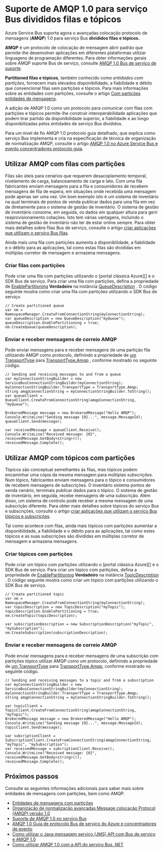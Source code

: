 <properties 
    pageTitle="Suporte de AMQP 1.0 para serviço Bus divididos filas e tópicos | Microsoft Azure" 
    description="Saiba como utilizar avançadas mensagem colocação Protocol (AMQP) 1.0 com o serviço Bus divididos filas e tópicos." 
    services="service-bus" 
    documentationCenter=".net" 
    authors="hillaryc" 
    manager="timlt" 
    editor=""/>

<tags 
    ms.service="service-bus" 
    ms.workload="na" 
    ms.tgt_pltfrm="na" 
    ms.devlang="multiple" 
    ms.topic="article" 
    ms.date="10/14/2016" 
    ms.author="hillaryc;sethm"/>

# <a name="amqp-10-support-for-service-bus-partitioned-queues-and-topics"></a>Suporte de AMQP 1.0 para serviço Bus divididos filas e tópicos 

Azure Service Bus suporta agora o avançadas colocação protocolo de mensagens (**AMQP**) 1.0 para serviço Bus **divididos filas e tópicos.**

**AMQP** é um protocolo de colocação de mensagem abrir padrão que permite-lhe desenvolver aplicações em diferentes plataformas utilizar linguagens de programação diferentes. Para obter informações gerais sobre AMQP suporte Bus de serviço, consulte [AMQP 1.0 Bus de serviço de suporte](service-bus-amqp-overview.md).

**Partitioned filas e tópicos**, também conhecido como *entidades com partições*, fornecem mais elevados disponibilidade, a fiabilidade e débito que convencional filas sem partições e tópicos. Para mais informações sobre as entidades com partições, consulte o artigo [Com partições entidades de mensagens](service-bus-partitioning.md).

A adição de AMQP 1.0 como um protocolo para comunicar com filas com partições e tópicos permite-lhe construir interoperabilidade aplicações que podem tirar partido da disponibilidade superior, a fiabilidade e ao longo disponibilizadas pelos entidades de serviço Bus divididos.

Para um nível de fio AMQP 1.0 protocolo guia detalhado, que explica como serviço Bus implementa e cria na especificação de técnica de organização de normalização AMQP, consulte o artigo [AMQP 1.0 no Azure Service Bus e evento concentradores protocolo guia](service-bus-amqp-protocol-guide.md).    

## <a name="use-amqp-with-partitioned-queues"></a>Utilizar AMQP com filas com partições

Filas são úteis para cenários que requerem desacoplamento temporal, nivelamento de carga, balanceamento de carga e lato. Com uma fila fabricantes enviam mensagens para a fila e consumidores de recebem mensagens de fila de espera, em situações onde recebida uma mensagem pode apenas ser uma vez. Um bom exemplo isto é um sistema de inventário na qual terminais de pontos de venda publicar dados para uma fila em vez de diretamente para o sistema de gestão de inventário. O sistema de gestão de inventário consome, em seguida, os dados em qualquer altura para gerir reaprovisionamento cotações. Isto tem várias vantagens, incluindo o sistema de gestão de inventário não ter de estar online sempre. Para obter mais detalhes sobre filas Bus de serviço, consulte o artigo [criar aplicações que utilizam o serviço Bus filas](service-bus-create-queues.md). 

Ainda mais uma fila com partições aumenta a disponibilidade, a fiabilidade e o débito para as aplicações, tal como estas filas são divididas em múltiplas corretor de mensagem e armazena mensagens.     

### <a name="create-partitioned-queues"></a>Criar filas com partições

Pode criar uma fila com partições utilizando o [portal clássica Azure][] e o SDK Bus de serviço. Para criar uma fila com partições, defina a propriedade de [EnablePartitioning](https://msdn.microsoft.com/library/azure/microsoft.servicebus.messaging.queuedescription.enablepartitioning.aspx) **Verdadeiro** na instância [QueueDescription](https://msdn.microsoft.com/library/azure/microsoft.servicebus.messaging.queuedescription.aspx) . O código seguinte mostra como criar uma fila com partições utilizando o SDK Bus de serviço. 
 
```
// Create partitioned queue
var nm = NamespaceManager.CreateFromConnectionString(myConnectionString);
var queueDescription = new QueueDescription("myQueue");
queueDescription.EnablePartitioning = true;
nm.CreateQueue(queueDescription);
```

### <a name="send-and-receive-messages-using-amqp"></a>Enviar e receber mensagens de correio AMQP

Pode enviar mensagens para e receber mensagens de uma partição fila utilizando AMQP como protocolo, definindo a propriedade de [um TransportType](https://msdn.microsoft.com/library/azure/microsoft.servicebus.servicebusconnectionstringbuilder.transporttype.aspx) para [TransportType.Amqp](https://msdn.microsoft.com/library/azure/microsoft.servicebus.messaging.transporttype.aspx) , conforme mostrado no seguinte código.  

```
// Sending and receiving messages to and from a queue
var myConnectionStringBuilder = new ServiceBusConnectionStringBuilder(myConnectionString);
myConnectionStringBuilder.TransportType = TransportType.Amqp;
string amqpConnectionString = myConnectionStringBuilder.ToString();
var queueClient = QueueClient.CreateFromConnectionString(amqpConnectionString, "myQueue");

BrokeredMessage message = new BrokeredMessage("Hello AMQP");
Console.WriteLine("Sending message {0}...", message.MessageId);
queueClient.Send(message);

var receivedMessage = queueClient.Receive();
Console.WriteLine("Received message: {0}", receivedMessage.GetBody<string>());
receivedMessage.Complete();
```

## <a name="use-amqp-with-partitioned-topics"></a>Utilizar AMQP com tópicos com partições

Tópicos são conceptual semelhantes às filas, mas tópicos podem encaminhar uma cópia da mesma mensagem para múltiplas *subscrições*. Num tópico, fabricantes enviam mensagens para o tópico e consumidores de recebem mensagens de subscrições. O inventário sistema pontos de venda cenário, terminais publicar dados para o tópico. O sistema de gestão de inventário, em seguida, recebe mensagens de uma subscrição. Além disso, um sistema de controlo pode receber a mesma mensagem de uma subscrição diferente. Para obter mais detalhes sobre tópicos do serviço Bus e subscrições, consulte o artigo [criar aplicações que utilizam o serviço Bus tópicos e subscrições](service-bus-create-topics-subscriptions.md). 

Tal como acontece com filas, ainda mais tópicos com partições aumentar a disponibilidade, a fiabilidade e o débito para as aplicações, tal como estes tópicos e as suas subscrições são divididas em múltiplas corretor de mensagem e armazena mensagens. 

### <a name="create-partitioned-topics"></a>Criar tópicos com partições

Pode criar um tópico com partições utilizando o [portal clássica Azure][] e o SDK Bus de serviço. Para criar um tópico com partições, defina a propriedade de [EnablePartitioning](https://msdn.microsoft.com/library/azure/microsoft.servicebus.messaging.topicdescription.enablepartitioning.aspx) **Verdadeiro** na instância [TopicDescription](https://msdn.microsoft.com/library/azure/microsoft.servicebus.messaging.topicdescription.aspx) . O código seguinte mostra como criar um tópico com partições utilizando o SDK Bus de serviço.
    
```
// Create partitioned topic
var nm = NamespaceManager.CreateFromConnectionString(myConnectionString);
var topicDescription = new TopicDescription("myTopic");
topicDescription.EnablePartitioning = true;
nm.CreateTopic(topicDescription);

var subscriptionDescription = new SubscriptionDescription("myTopic", "mySubscription");
nm.CreateSubscription(subscriptionDescription);
```

### <a name="send-and-receive-messages-using-amqp"></a>Enviar e receber mensagens de correio AMQP

Pode enviar mensagens para e receber mensagens de uma subscrição com partições tópico utilizar AMQP como um protocolo, definindo a propriedade de [um TransportType](https://msdn.microsoft.com/library/azure/microsoft.servicebus.servicebusconnectionstringbuilder.transporttype.aspx) para [TransportType.Amqp](https://msdn.microsoft.com/library/azure/microsoft.servicebus.messaging.transporttype.aspx), conforme mostrado no seguinte código.  

```
// Sending and receiving messages to a topic and from a subscription
var myConnectionStringBuilder = new ServiceBusConnectionStringBuilder(myConnectionString);
myConnectionStringBuilder.TransportType = TransportType.Amqp;
string amqpConnectionString = myConnectionStringBuilder.ToString();
    
var topicClient = TopicClient.CreateFromConnectionString(amqpConnectionString, "myTopic");
BrokeredMessage message = new BrokeredMessage("Hello AMQP");
Console.WriteLine("Sending message {0}...", message.MessageId);
topicClient.Send(message);
    
var subcriptionClient = SubscriptionClient.CreateFromConnectionString(amqpConnectionString, "myTopic", "mySubscription");
var receivedMessage = subcriptionClient.Receive();
Console.WriteLine("Received message: {0}", receivedMessage.GetBody<string>());
receivedMessage.Complete();
```

## <a name="next-steps"></a>Próximos passos

Consulte as seguintes informações adicionais para saber mais sobre entidades de mensagens com partições, bem como AMQP.

*    [Entidades de mensagens com partições](service-bus-partitioning.md)
*    [Organização de normalização avançadas Message colocação Protocol (AMQP) versão 1.0](http://docs.oasis-open.org/amqp/core/v1.0/os/amqp-core-complete-v1.0-os.pdf)
*    [Suporte de AMQP 1.0 no serviço Bus](service-bus-amqp-overview.md)
*    [AMQP 1.0 Guia de protocolo Bus de serviço do Azure e concentradores de evento](service-bus-amqp-protocol-guide.md)
*    [Como utilizar o Java mensagem serviço (JMS) API com Bus de serviço e AMQP 1.0](service-bus-java-how-to-use-jms-api-amqp.md)
*    [Como utilizar AMQP 1.0 com a API do serviço Bus .NET](service-bus-dotnet-advanced-message-queuing.md)

[Azure portal clássico]: http://manage.windowsazure.com
